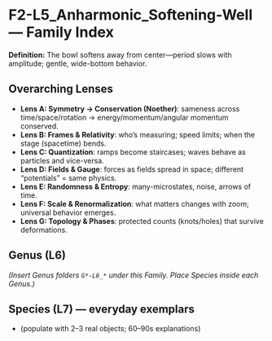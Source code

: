 # F2-L5_Anharmonic_Softening-Well — Family Index

**Definition:** The bowl softens away from center—period slows with amplitude; gentle, wide-bottom behavior.

## Overarching Lenses

- **Lens A: Symmetry -> Conservation (Noether)**: sameness across time/space/rotation → energy/momentum/angular momentum conserved.
- **Lens B: Frames & Relativity**: who’s measuring; speed limits; when the stage (spacetime) bends.
- **Lens C: Quantization**: ramps become staircases; waves behave as particles and vice-versa.
- **Lens D: Fields & Gauge**: forces as fields spread in space; different “potentials” = same physics.
- **Lens E: Randomness & Entropy**: many-microstates, noise, arrows of time.
- **Lens F: Scale & Renormalization**: what matters changes with zoom; universal behavior emerges.
- **Lens G: Topology & Phases**: protected counts (knots/holes) that survive deformations.

## Genus (L6)

_(Insert Genus folders `G*-L6_*` under this Family. Place Species inside each Genus.)_

## Species (L7) — everyday exemplars
- (populate with 2–3 real objects; 60–90s explanations)
